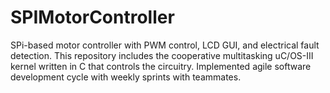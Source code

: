 # SPIMotorController
SPi-based motor controller with PWM control, LCD GUI, and electrical fault detection. This repository includes the cooperative multitasking uC/OS-III kernel written in C that controls the circuitry. Implemented agile software development cycle with weekly sprints with teammates.
